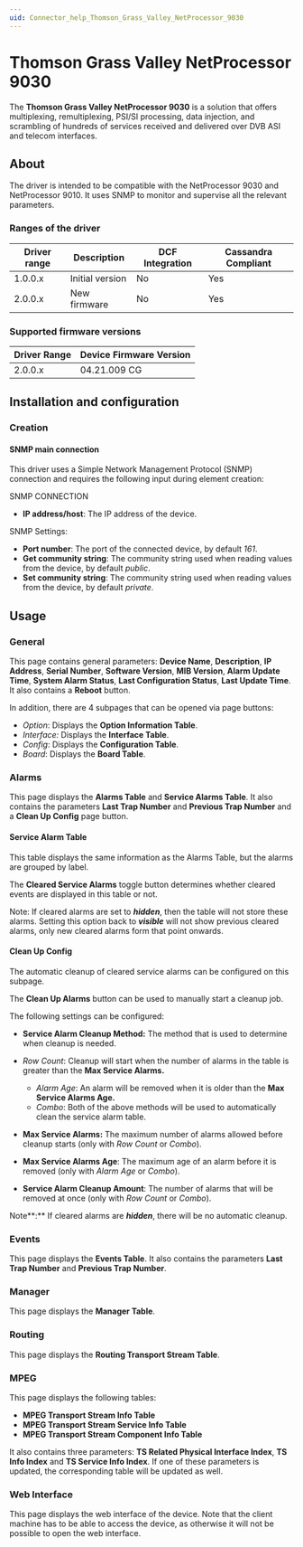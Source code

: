 ```yaml
---
uid: Connector_help_Thomson_Grass_Valley_NetProcessor_9030
---
```


# Thomson Grass Valley NetProcessor 9030

The **Thomson Grass Valley NetProcessor 9030** is a solution that offers multiplexing, remultiplexing, PSI/SI processing, data injection, and scrambling of hundreds of services received and delivered over DVB ASI and telecom interfaces.

## About

The driver is intended to be compatible with the NetProcessor 9030 and NetProcessor 9010. It uses SNMP to monitor and supervise all the relevant parameters.

### Ranges of the driver

| **Driver range** | **Description** | **DCF Integration** | **Cassandra Compliant** |
|------------------|-----------------|---------------------|-------------------------|
| 1.0.0.x          | Initial version | No                  | Yes                     |
| 2.0.0.x          | New firmware    | No                  | Yes                     |

### Supported firmware versions

| **Driver Range** | **Device Firmware Version** |
|------------------|-----------------------------|
| 2.0.0.x          | 04.21.009 CG                |

## Installation and configuration

### Creation

#### SNMP main connection

This driver uses a Simple Network Management Protocol (SNMP) connection and requires the following input during element creation:

SNMP CONNECTION

- **IP address/host**: The IP address of the device.

SNMP Settings:

- **Port number**: The port of the connected device, by default *161*.
- **Get community string**: The community string used when reading values from the device, by default *public*.
- **Set community string**: The community string used when reading values from the device, by default *private*.

## Usage

### General

This page contains general parameters: **Device Name**, **Description**, **IP Address**, **Serial Number**, **Software Version**, **MIB Version**, **Alarm Update Time**, **System Alarm Status**, **Last Configuration Status**, **Last Update Time**. It also contains a **Reboot** button.

In addition, there are 4 subpages that can be opened via page buttons:

- *Option*: Displays the **Option Information Table**.
- *Interface:* Displays the **Interface Table**.
- *Config*: Displays the **Configuration Table**.
- *Board*: Displays the **Board Table**.

### Alarms

This page displays the **Alarms Table** and **Service Alarms Table**. It also contains the parameters **Last Trap Number** and **Previous Trap Number** and a **Clean Up Config** page button.

#### Service Alarm Table

This table displays the same information as the Alarms Table, but the alarms are grouped by label.

The **Cleared Service Alarms** toggle button determines whether cleared events are displayed in this table or not.

Note: If cleared alarms are set to ***hidden***, then the table will not store these alarms. Setting this option back to ***visible*** will not show previous cleared alarms, only new cleared alarms form that point onwards.

#### Clean Up Config

The automatic cleanup of cleared service alarms can be configured on this subpage.

The **Clean Up Alarms** button can be used to manually start a cleanup job.

The following settings can be configured:

- **Service Alarm Cleanup Method:** The method that is used to determine when cleanup is needed.

- *Row Count*: Cleanup will start when the number of alarms in the table is greater than the **Max Service Alarms.**
  - *Alarm Age*: An alarm will be removed when it is older than the **Max Service Alarms Age.**
  - *Combo*: Both of the above methods will be used to automatically clean the service alarm table.

- **Max Service Alarms:** The maximum number of alarms allowed before cleanup starts (only with *Row Count* or *Combo*).

- **Max Service Alarms Age**: The maximum age of an alarm before it is removed (only with *Alarm Age* or *Combo*).

- **Service Alarm Cleanup Amount**: The number of alarms that will be removed at once (only with *Row Count* or *Combo*).

Note**:** If cleared alarms are ***hidden***, there will be no automatic cleanup.

### Events

This page displays the **Events Table**. It also contains the parameters **Last Trap Number** and **Previous Trap Number**.

### Manager

This page displays the **Manager Table**.

### Routing

This page displays the **Routing Transport Stream Table**.

### MPEG

This page displays the following tables:

- **MPEG Transport Stream Info Table**
- **MPEG Transport Stream Service Info Table**
- **MPEG Transport Stream Component Info Table**

It also contains three parameters: **TS Related Physical Interface Index**, **TS Info Index** and **TS Service Info Index**. If one of these parameters is updated, the corresponding table will be updated as well.

### Web Interface

This page displays the web interface of the device. Note that the client machine has to be able to access the device, as otherwise it will not be possible to open the web interface.
